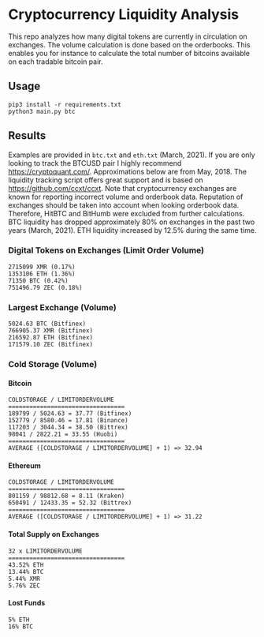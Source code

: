 # Cryptocurrency Liquidity Analysis

This repo analyzes how many digital tokens are currently in circulation on exchanges. The volume calculation is done based on the orderbooks. This enables 
you for instance to calculate the total number of bitcoins available on each tradable bitcoin pair.

## Usage
```
pip3 install -r requirements.txt
python3 main.py btc
```

## Results

Examples are provided in `btc.txt` and `eth.txt` (March, 2021). If you are only looking to track the BTCUSD pair I highly recommend https://cryptoquant.com/. Approximations below are from May, 2018. The liquidity tracking script offers great support and is based on https://github.com/ccxt/ccxt. Note that 
cryptocurrency exchanges are known for reporting incorrect volume and orderbook data. Reputation of exchanges should be taken into account when looking orderbook data. Therefore, HitBTC and BitHumb were excluded from further calculations. BTC liquidity has dropped approximately 80% on exchanges in the past two years (March, 2021). ETH liquidity increased by 12.5% during the same time.

### Digital Tokens on Exchanges (Limit Order Volume)
```
2715099 XMR (0.17%)
1353106 ETH (1.36%)
71350 BTC (0.42%)
751496.79 ZEC (0.18%)
```

### Largest Exchange (Volume)
```
5024.63 BTC (Bitfinex)
766905.37 XMR (Bitfinex)
216592.87 ETH (Bitfinex)
171579.10 ZEC (Bitfinex)
```

### Cold Storage (Volume)

#### Bitcoin
```
COLDSTORAGE / LIMITORDERVOLUME
=================================
189799 / 5024.63 = 37.77 (Bitfinex)
152779 / 8580.46 = 17.81 (Binance)
117203 / 3044.34 = 38.50 (Bittrex)
98041 / 2822.21 = 33.55 (Huobi)
=================================
AVERAGE ([COLDSTORAGE / LIMITORDERVOLUME] + 1) => 32.94
```

#### Ethereum
```
COLDSTORAGE / LIMITORDERVOLUME
=================================
801159 / 98812.68 = 8.11 (Kraken)
650491 / 12433.35 = 52.32 (Bittrex)
=================================
AVERAGE ([COLDSTORAGE / LIMITORDERVOLUME] + 1) => 31.22
```

#### Total Supply on Exchanges
```
32 x LIMITORDERVOLUME
=================================
43.52% ETH
13.44% BTC
5.44% XMR
5.76% ZEC
```

#### Lost Funds
```
5% ETH
16% BTC
```
